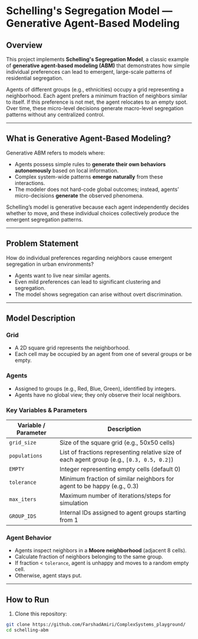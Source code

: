 # Schelling's Segregation Model — Generative Agent-Based Modeling

## Overview

This project implements **Schelling's Segregation Model**, a classic example of **generative agent-based modeling (ABM)** that demonstrates how simple individual preferences can lead to emergent, large-scale patterns of residential segregation.

Agents of different groups (e.g., ethnicities) occupy a grid representing a neighborhood. Each agent prefers a minimum fraction of neighbors similar to itself. If this preference is not met, the agent relocates to an empty spot. Over time, these micro-level decisions generate macro-level segregation patterns without any centralized control.

---

## What is Generative Agent-Based Modeling?

Generative ABM refers to models where:

- Agents possess simple rules to **generate their own behaviors autonomously** based on local information.
- Complex system-wide patterns **emerge naturally** from these interactions.
- The modeler does not hard-code global outcomes; instead, agents’ micro-decisions **generate** the observed phenomena.

Schelling’s model is generative because each agent independently decides whether to move, and these individual choices collectively produce the emergent segregation patterns.

---

## Problem Statement

How do individual preferences regarding neighbors cause emergent segregation in urban environments?

- Agents want to live near similar agents.
- Even mild preferences can lead to significant clustering and segregation.
- The model shows segregation can arise without overt discrimination.

---

## Model Description

### Grid

- A 2D square grid represents the neighborhood.
- Each cell may be occupied by an agent from one of several groups or be empty.

### Agents

- Assigned to groups (e.g., Red, Blue, Green), identified by integers.
- Agents have no global view; they only observe their local neighbors.

### Key Variables & Parameters

| Variable / Parameter      | Description                                             |
|--------------------------|---------------------------------------------------------|
| `grid_size`              | Size of the square grid (e.g., 50x50 cells)             |
| `populations`            | List of fractions representing relative size of each agent group (e.g., `[0.3, 0.5, 0.2]`) |
| `EMPTY`                  | Integer representing empty cells (default 0)            |
| `tolerance`              | Minimum fraction of similar neighbors for agent to be happy (e.g., 0.3) |
| `max_iters`              | Maximum number of iterations/steps for simulation       |
| `GROUP_IDS`              | Internal IDs assigned to agent groups starting from 1   |

### Agent Behavior

- Agents inspect neighbors in a **Moore neighborhood** (adjacent 8 cells).
- Calculate fraction of neighbors belonging to the same group.
- If fraction < `tolerance`, agent is unhappy and moves to a random empty cell.
- Otherwise, agent stays put.

---

## How to Run

1. Clone this repository:

```bash
git clone https://github.com/FarshadAmiri/ComplexSystems_playground/
cd schelling-abm
